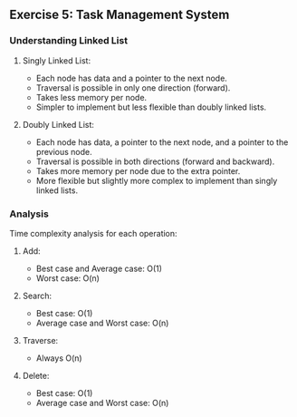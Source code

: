 ## Exercise 5: Task Management System

### Understanding Linked List

1. Singly Linked List:

   - Each node has data and a pointer to the next node.
   - Traversal is possible in only one direction (forward).
   - Takes less memory per node.
   - Simpler to implement but less flexible than doubly linked lists.

2. Doubly Linked List:

   - Each node has data, a pointer to the next node, and a pointer to the previous node.
   - Traversal is possible in both directions (forward and backward).
   - Takes more memory per node due to the extra pointer.
   - More flexible but slightly more complex to implement than singly linked lists.

### Analysis

Time complexity analysis for each operation:

1. Add:

   - Best case and Average case: O(1)
   - Worst case: O(n)

2. Search:

   - Best case: O(1)
   - Average case and Worst case: O(n)

3. Traverse:

   - Always O(n)

4. Delete:

   - Best case: O(1)
   - Average case and Worst case: O(n)
